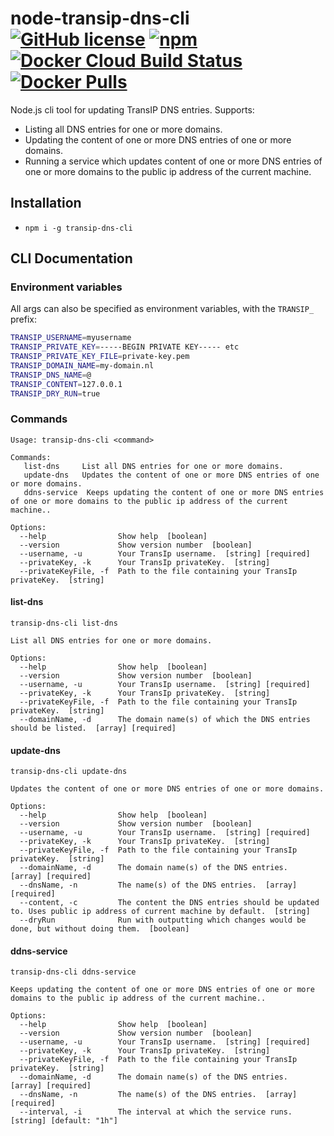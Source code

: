 # node-transip-dns-cli [![GitHub license](https://img.shields.io/github/license/marklagendijk/node-transip-dns-cli)](https://github.com/marklagendijk/node-transip-dns-cli/blob/master/LICENSE) [![npm](https://img.shields.io/npm/v/transip-dns-cli)](https://www.npmjs.com/package/transip-dns-cli) [![Docker Cloud Build Status](https://img.shields.io/docker/cloud/build/marklagendijk/transip-dns-cli)](https://hub.docker.com/r/marklagendijk/transip-dns-cli/builds) [![Docker Pulls](https://img.shields.io/docker/pulls/marklagendijk/transip-dns-cli)](https://hub.docker.com/r/marklagendijk/transip-dns-cli)
Node.js cli tool for updating TransIP DNS entries. Supports:
- Listing all DNS entries for one or more domains.
- Updating the content of one or more DNS entries of one or more domains.
- Running a service which updates content of one or more DNS entries of one or more domains to the public ip address of the current machine.

## Installation
- `npm i -g transip-dns-cli`

## CLI Documentation
### Environment variables
All args can also be specified as environment variables, with the `TRANSIP_` prefix:
```bash 
TRANSIP_USERNAME=myusername
TRANSIP_PRIVATE_KEY=-----BEGIN PRIVATE KEY----- etc
TRANSIP_PRIVATE_KEY_FILE=private-key.pem
TRANSIP_DOMAIN_NAME=my-domain.nl
TRANSIP_DNS_NAME=@
TRANSIP_CONTENT=127.0.0.1
TRANSIP_DRY_RUN=true
```

### Commands
```
Usage: transip-dns-cli <command>

Commands:
   list-dns     List all DNS entries for one or more domains.
   update-dns   Updates the content of one or more DNS entries of one or more domains.
   ddns-service  Keeps updating the content of one or more DNS entries of one or more domains to the public ip address of the current machine..

Options:
  --help                Show help  [boolean]
  --version             Show version number  [boolean]
  --username, -u        Your TransIp username.  [string] [required]
  --privateKey, -k      Your TransIp privateKey.  [string]
  --privateKeyFile, -f  Path to the file containing your TransIp privateKey.  [string]
```

#### list-dns
```
transip-dns-cli list-dns

List all DNS entries for one or more domains.

Options:
  --help                Show help  [boolean]
  --version             Show version number  [boolean]
  --username, -u        Your TransIp username.  [string] [required]
  --privateKey, -k      Your TransIp privateKey.  [string]
  --privateKeyFile, -f  Path to the file containing your TransIp privateKey.  [string]
  --domainName, -d      The domain name(s) of which the DNS entries should be listed.  [array] [required]
```

#### update-dns
```
transip-dns-cli update-dns

Updates the content of one or more DNS entries of one or more domains.

Options:
  --help                Show help  [boolean]
  --version             Show version number  [boolean]
  --username, -u        Your TransIp username.  [string] [required]
  --privateKey, -k      Your TransIp privateKey.  [string]
  --privateKeyFile, -f  Path to the file containing your TransIp privateKey.  [string]
  --domainName, -d      The domain name(s) of the DNS entries.  [array] [required]
  --dnsName, -n         The name(s) of the DNS entries.  [array] [required]
  --content, -c         The content the DNS entries should be updated to. Uses public ip address of current machine by default.  [string]
  --dryRun              Run with outputting which changes would be done, but without doing them.  [boolean]
```

#### ddns-service
```
transip-dns-cli ddns-service

Keeps updating the content of one or more DNS entries of one or more domains to the public ip address of the current machine..

Options:
  --help                Show help  [boolean]
  --version             Show version number  [boolean]
  --username, -u        Your TransIp username.  [string] [required]
  --privateKey, -k      Your TransIp privateKey.  [string]
  --privateKeyFile, -f  Path to the file containing your TransIp privateKey.  [string]
  --domainName, -d      The domain name(s) of the DNS entries.  [array] [required]
  --dnsName, -n         The name(s) of the DNS entries.  [array] [required]
  --interval, -i        The interval at which the service runs.  [string] [default: "1h"]
```

